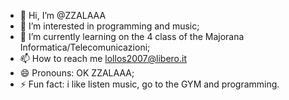 - 👋 Hi, I’m @ZZALAAA
- 👀 I’m interested in programming and music;
- 🌱 I’m currently learning on the 4 class of the Majorana Informatica/Telecomunicazioni;
- 📫 How to reach me lollos2007@libero.it
- 😄 Pronouns: OK ZZALAAA;
- ⚡ Fun fact: i like listen music, go to the GYM and programming.

<!---
ZZALAAA/ZZALAAA is a ✨ special ✨ repository because its `README.md` (this file) appears on your GitHub profile.
You can click the Preview link to take a look at your changes.
--->
